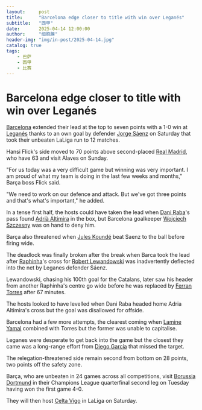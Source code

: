 ```yaml
---
layout:     post
title:      "Barcelona edge closer to title with win over Leganés"
subtitle:   "西甲"
date:       2025-04-14 12:00:00
author:     "细胞膜"
header-img: "img/in-post/2025-04-14.jpg"
catalog: true
tags:
    - 巴萨
    - 西甲
    - 比赛
---
```


# Barcelona edge closer to title with win over Leganés

[Barcelona](http://espn.com/soccer/team?id=83) extended their lead at the top to seven points with a 1-0 win at [Leganés](https://www.espn.com/soccer/team/_/id/17534/leganes) thanks to an own goal by defender [Jorge Sáenz](https://www.espn.com/soccer/player/_/id/209736/jorge) on Saturday that took their unbeaten LaLiga run to 12 matches.

Hansi Flick's side moved to 70 points above second-placed [Real Madrid](http://espn.com/soccer/team?id=86), who have 63 and visit Alaves on Sunday.

"For us today was a very difficult game but winning was very important. I am proud of what my team is doing in the last few weeks and months," Barça boss Flick said.

"We need to work on our defence and attack. But we've got three points and that's what's important," he added.

In a tense first half, the hosts could have taken the lead when [Dani Raba](http://espn.com/soccer/player/_/id/253763/dani-raba)'s pass found [Adrià Altimira](http://espn.com/soccer/player/_/id/308006/adria-altimira) in the box, but Barcelona goalkeeper [Wojciech Szczesny](http://espn.com/soccer/player/_/id/131634/wojciech-szczesny) was on hand to deny him.

Barça also threatened when [Jules Koundé](http://espn.com/soccer/player/_/id/231692/jules-kounde) beat Saenz to the ball before firing wide.

The deadlock was finally broken after the break when Barca took the lead after [Raphinha](http://espn.com/soccer/player/_/id/231050/raphinha)'s cross for [Robert Lewandowski](http://espn.com/soccer/player/_/id/125824/robert-lewandowski) was inadvertently deflected into the net by Leganes defender Sáenz.

Lewandowski, chasing his 100th goal for the Catalans, later saw his header from another Raphinha's centre go wide before he was replaced by [Ferran Torres](http://espn.com/soccer/player/_/id/265869/ferran-torres) after 67 minutes.

The hosts looked to have levelled when Dani Raba headed home Adria Altimira's cross but the goal was disallowed for offside.

Barcelona had a few more attempts, the clearest coming when [Lamine Yamal](http://espn.com/soccer/player/_/id/362150/lamine-yamal) combined with Torres but the former was unable to capitalise.

Leganes were desperate to get back into the game but the closest they came was a long-range effort from [Diego García](http://espn.com/soccer/player/_/id/395376/diego-garcia) that missed the target.

The relegation-threatened side remain second from bottom on 28 points, two points off the safety zone.

Barça, who are unbeaten in 24 games across all competitions, visit [Borussia Dortmund](http://espn.com/soccer/team?id=124) in their Champions League quarterfinal second leg on Tuesday having won the first game 4-0.

They will then host [Celta Vigo](http://espn.com/soccer/team?id=85) in LaLiga on Saturday.